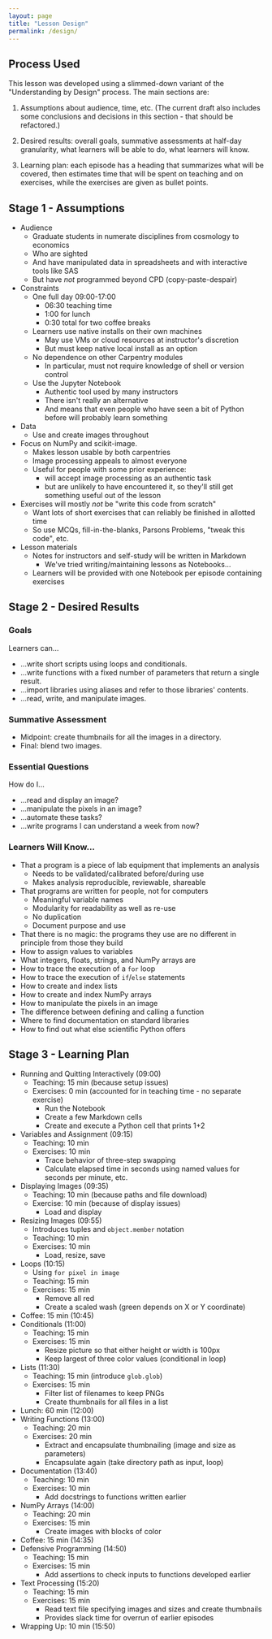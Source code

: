 ```yaml
---
layout: page
title: "Lesson Design"
permalink: /design/
---
```

## Process Used

This lesson was developed using a slimmed-down variant of the "Understanding by Design" process.
The main sections are:

1.  Assumptions about audience, time, etc.
    (The current draft also includes some conclusions and decisions in this section - that should be refactored.)

2.  Desired results:
    overall goals, summative assessments at half-day granularity, what learners will be able to do, what learners will know.

3.  Learning plan:
    each episode has a heading that summarizes what will be covered,
    then estimates time that will be spent on teaching and on exercises,
    while the exercises are given as bullet points.

## Stage 1 - Assumptions

*   Audience
    *   Graduate students in numerate disciplines from cosmology to economics
    *   Who are sighted
    *   And have manipulated data in spreadsheets and with interactive tools like SAS
    *   But have *not* programmed beyond CPD (copy-paste-despair)
*   Constraints
    *   One full day 09:00-17:00
        *   06:30 teaching time
        *   1:00 for lunch
        *   0:30 total for two coffee breaks
    *   Learners use native installs on their own machines
        *   May use VMs or cloud resources at instructor's discretion
        *   But must keep native local install as an option
    *   No dependence on other Carpentry modules
        *   In particular, must not require knowledge of shell or version control
    *   Use the Jupyter Notebook
        *   Authentic tool used by many instructors
        *   There isn't really an alternative
        *   And means that even people who have seen a bit of Python before will probably learn something
*   Data
    *   Use and create images throughout
*   Focus on NumPy and scikit-image.
    *   Makes lesson usable by both carpentries
    *   Image processing appeals to almost everyone
    *   Useful for people with some prior experience:
        *   will accept image processing as an authentic task
        *   but are unlikely to have encountered  it,
            so they'll still get something useful out of the lesson
*   Exercises will mostly *not* be "write this code from scratch"
    *   Want lots of short exercises that can reliably be finished in allotted time
    *   So use MCQs, fill-in-the-blanks, Parsons Problems, "tweak this code", etc.
*   Lesson materials
    *   Notes for instructors and self-study will be written in Markdown
        *   We've tried writing/maintaining lessons as Notebooks...
    *   Learners will be provided with one Notebook per episode containing exercises

## Stage 2 - Desired Results

### Goals

Learners can...

*   ...write short scripts using loops and conditionals.
*   ...write functions with a fixed number of parameters that return a single result.
*   ...import libraries using aliases and refer to those libraries' contents.
*   ...read, write, and manipulate images.

### Summative Assessment

*   Midpoint: create thumbnails for all the images in a directory.
*   Final: blend two images.

### Essential Questions

How do I...

*   ...read and display an image?
*   ...manipulate the pixels in an image?
*   ...automate these tasks?
*   ...write programs I can understand a week from now?

### Learners Will Know...

*   That a program is a piece of lab equipment that implements an analysis
    *   Needs to be validated/calibrated before/during use
    *   Makes analysis reproducible, reviewable, shareable
*   That programs are written for people, not for computers
    *   Meaningful variable names
    *   Modularity for readability as well as re-use
    *   No duplication
    *   Document purpose and use
*   That there is no magic: the programs they use are no different in principle from those they build
*   How to assign values to variables
*   What integers, floats, strings, and NumPy arrays are
*   How to trace the execution of a `for` loop
*   How to trace the execution of `if`/`else` statements
*   How to create and index lists
*   How to create and index NumPy arrays
*   How to manipulate the pixels in an image
*   The difference between defining and calling a function
*   Where to find documentation on standard libraries
*   How to find out what else scientific Python offers

## Stage 3 - Learning Plan

*   Running and Quitting Interactively (09:00)
    *   Teaching: 15 min (because setup issues)
    *   Exercises: 0 min (accounted for in teaching time - no separate exercise)
        *   Run the Notebook
        *   Create a few Markdown cells
        *   Create and execute a Python cell that prints 1+2
*   Variables and Assignment (09:15)
    *   Teaching: 10 min
    *   Exercises: 10 min
        *   Trace behavior of three-step swapping
        *   Calculate elapsed time in seconds using named values for seconds per minute, etc.
*   Displaying Images (09:35)
    *   Teaching: 10 min (because paths and file download)
    *   Exercise: 10 min (because of display issues)
        *   Load and display
*   Resizing Images (09:55)
    *   Introduces tuples and `object.member` notation
    *   Teaching: 10 min
    *   Exercises: 10 min
        *   Load, resize, save
*   Loops (10:15)
    *   Using `for pixel in image`
    *   Teaching: 15 min
    *   Exercises: 15 min
        *   Remove all red
        *   Create a scaled wash (green depends on X or Y coordinate)
*   Coffee: 15 min (10:45)
*   Conditionals (11:00)
    *   Teaching: 15 min
    *   Exercises: 15 min
        *   Resize picture so that either height or width is 100px
        *   Keep largest of three color values (conditional in loop)
*   Lists (11:30)
    *   Teaching: 15 min (introduce `glob.glob`)
    *   Exercises: 15 min
        *   Filter list of filenames to keep PNGs
        *   Create thumbnails for all files in a list
*   Lunch: 60 min (12:00)
*   Writing Functions (13:00)
    *   Teaching: 20 min
    *   Exercises: 20 min
        *   Extract and encapsulate thumbnailing (image and size as parameters)
        *   Encapsulate again (take directory path as input, loop)
*   Documentation (13:40)
    *   Teaching: 10 min
    *   Exercises: 10 min
        *   Add docstrings to functions written earlier
*   NumPy Arrays (14:00)
    *   Teaching: 20 min
    *   Exercises: 15 min
        *   Create images with blocks of color
*   Coffee: 15 min (14:35)
*   Defensive Programming (14:50)
    *   Teaching: 15 min
    *   Exercises: 15 min
        *   Add assertions to check inputs to functions developed earlier
*   Text Processing (15:20)
    *   Teaching: 15 min
    *   Exercises: 15 min
        *   Read text file specifying images and sizes and create thumbnails
        *   Provides slack time for overrun of earlier episodes
*   Wrapping Up: 10 min (15:50)
